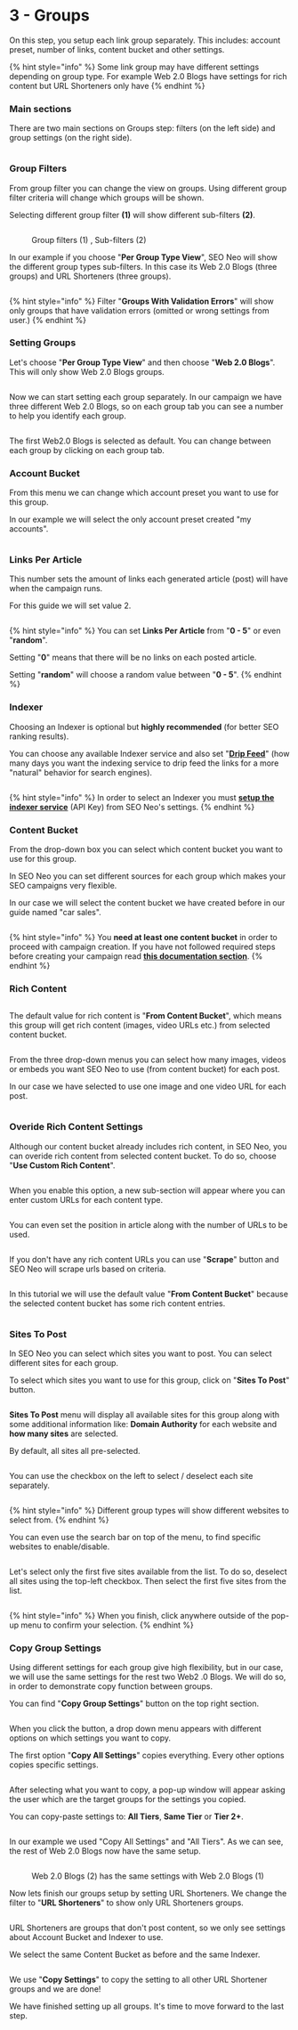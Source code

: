 # 3 - Groups

On this step, you setup each link group separately. This includes: account preset, number of links, content bucket and other settings.

{% hint style="info" %}
Some link group may have different settings depending on group type. For example Web 2.0 Blogs have settings for rich content but URL Shorteners only have&#x20;
{% endhint %}

### Main sections

There are two main sections on Groups step: filters (on the left side) and group settings (on the right side).

<figure><img src="../../../.gitbook/assets/groups.jpg" alt=""><figcaption></figcaption></figure>

### Group Filters

From group filter you can change the view on groups. Using different group filter criteria will change which groups will be shown.

Selecting different group filter **(1)** will show different sub-filters **(2)**.

<figure><img src="../../../.gitbook/assets/filter groups.jpg" alt=""><figcaption><p>Group filters (1) , Sub-filters (2)</p></figcaption></figure>

In our example if you choose "**Per Group Type View**", SEO Neo will show the different group types sub-filters. In this case its Web 2.0 Blogs (three groups) and URL Shorteners (three groups).

<figure><img src="../../../.gitbook/assets/group filters - 2.jpg" alt=""><figcaption></figcaption></figure>

{% hint style="info" %}
Filter "**Groups With Validation Errors**" will show only groups that have validation errors (omitted or wrong settings from user.)
{% endhint %}

### Setting Groups

Let's choose "**Per Group Type View**" and then choose "**Web 2.0 Blogs**". This will only show Web 2.0 Blogs groups.

<figure><img src="../../../.gitbook/assets/group filters - 3 (1).jpg" alt=""><figcaption></figcaption></figure>

Now we can start setting each group separately. In our campaign we have three different Web 2.0 Blogs, so on each group tab you can see a number to help you identify each group.

<figure><img src="../../../.gitbook/assets/group tab.jpg" alt=""><figcaption></figcaption></figure>

The first Web2.0 Blogs is selected as default. You can change between each group by clicking on each group tab.

### Account Bucket

From this menu we can change which account preset you want to use for this group.

In our example we will select the only account preset created "my accounts".

<figure><img src="../../../.gitbook/assets/groups - account bucket.jpg" alt=""><figcaption></figcaption></figure>

### Links Per Article

This number sets the amount of links each generated article (post) will have when the campaign runs.

For this guide we will set value 2.

<figure><img src="../../../.gitbook/assets/groups - links per article.jpg" alt=""><figcaption></figcaption></figure>

{% hint style="info" %}
You can set **Links Per Article** from "**0 - 5**" or even "**random**".

Setting "**0**" means that there will be no links on each posted article.

Setting "**random**" will choose a random value between "**0 - 5**".
{% endhint %}

### Indexer

Choosing an Indexer is optional but **highly recommended** (for better SEO ranking results).&#x20;

You can choose any available Indexer service and also set "[**Drip Feed**](../../../additional-information/glossary/drip-feed.md)" (how many days you want the indexing service to drip feed the links for a more "natural" behavior for search engines).

<figure><img src="../../../.gitbook/assets/groups - indexer.jpg" alt=""><figcaption></figcaption></figure>

{% hint style="info" %}
In order to select an Indexer you must [**setup the indexer service**](../before-creating-your-campaign/basic-settings.md#1.-set-your-proxies) (API Key) from SEO Neo's settings.
{% endhint %}

### Content Bucket

From the drop-down box you can select which content bucket you want to use for this group.

In SEO Neo you can set different sources for each group which makes your SEO campaigns very flexible.

In our case we will select the content bucket we have created before in our guide named "car sales".

<figure><img src="../../../.gitbook/assets/groups - content bucket.jpg" alt=""><figcaption></figcaption></figure>

{% hint style="info" %}
You **need at least one content bucket** in order to proceed with campaign creation. If you have not followed required steps before creating your campaign read [**this documentation section**](../before-creating-your-campaign/).
{% endhint %}

### Rich Content

<figure><img src="../../../.gitbook/assets/groups - rich 1.jpg" alt=""><figcaption></figcaption></figure>

The default value for rich content is "**From Content Bucket**", which means this group will get rich content (images, video URLs etc.) from selected content bucket.

<figure><img src="../../../.gitbook/assets/groups - rich 2.jpg" alt=""><figcaption></figcaption></figure>

From the three drop-down menus you can select how many images, videos or embeds you want SEO Neo to use (from content bucket) for each post.

In our case we have selected to use one image and one video URL for each post.

<figure><img src="../../../.gitbook/assets/groups - rich 3.jpg" alt=""><figcaption></figcaption></figure>

### Overide Rich Content Settings

Although our content bucket already includes rich content, in SEO Neo, you can overide rich content from selected content bucket. To do so, choose "**Use Custom Rich Content**".

<figure><img src="../../../.gitbook/assets/groups - custom rich content.jpg" alt=""><figcaption></figcaption></figure>

When you enable this option, a new sub-section will appear where you can enter custom URLs for each content type.

<figure><img src="../../../.gitbook/assets/groups - rich content 2.jpg" alt=""><figcaption></figcaption></figure>

You can even set the position in article along with the number of URLs to be used.

<figure><img src="../../../.gitbook/assets/groups - rich content 3.jpg" alt=""><figcaption></figcaption></figure>

If you don't have any rich content URLs you can use "**Scrape**" button and SEO Neo will scrape urls based on criteria.

<figure><img src="../../../.gitbook/assets/groups - rich content 4.jpg" alt=""><figcaption></figcaption></figure>

In this tutorial we will use the default value "**From Content Bucket**" because the selected content bucket has some rich content entries.

<figure><img src="../../../.gitbook/assets/groups whole.jpg" alt=""><figcaption></figcaption></figure>

### Sites To Post

In SEO Neo you can select which sites you want to post. You can select different sites for each group.

To select which sites you want to use for this group, click on "**Sites To Post**" button.

<figure><img src="../../../.gitbook/assets/groups - sites to post.jpg" alt=""><figcaption></figcaption></figure>

**Sites To Post** menu will display all available sites for this group along with some additional information like: **Domain Authority** for each website and **how many sites** are selected.

By default, all sites all pre-selected.

<figure><img src="../../../.gitbook/assets/sites to post 1.JPG" alt=""><figcaption></figcaption></figure>

You can use the checkbox on the left to select / deselect each site separately.

<figure><img src="../../../.gitbook/assets/sites to post 2.jpg" alt=""><figcaption></figcaption></figure>

{% hint style="info" %}
Different group types will show different websites to select from.
{% endhint %}

You can even use the search bar on top of the menu, to find specific websites to enable/disable.

<figure><img src="../../../.gitbook/assets/sites to post 3.jpg" alt=""><figcaption></figcaption></figure>

Let's select only the first five sites available from the list. To do so, deselect all sites using the top-left checkbox. Then select the first five sites from the list.

<figure><img src="../../../.gitbook/assets/sites to post 4.jpg" alt=""><figcaption></figcaption></figure>

{% hint style="info" %}
When you finish, click anywhere outside of the pop-up menu to confirm your selection.
{% endhint %}

### Copy Group Settings

Using different settings for each group give high flexibility, but in our case, we will use the same settings for the rest two Web2 .0 Blogs. We will do so, in order to demonstrate copy function between groups.

You can find "**Copy Group Settings**" button on the top right section.

<figure><img src="../../../.gitbook/assets/groups - copy settings 1.jpg" alt=""><figcaption></figcaption></figure>

When you click the button, a drop down menu appears with different options on which settings you want to copy.

The first option "**Copy All Settings**" copies everything. Every other options copies specific settings.



<figure><img src="../../../.gitbook/assets/groups - copy settings 2.jpg" alt=""><figcaption></figcaption></figure>

After selecting what you want to copy, a pop-up window will appear asking the user which are the target groups for the settings you copied.

You can copy-paste settings to: **All Tiers**, **Same Tier** or **Tier 2+**.

<figure><img src="../../../.gitbook/assets/groups - copy settinsg 3.JPG" alt=""><figcaption></figcaption></figure>

In our example we used "Copy All Settings" and "All Tiers". As we can see, the rest of Web 2.0 Blogs now have the same setup.

<figure><img src="../../../.gitbook/assets/groups - copy settings 4.jpg" alt=""><figcaption><p>Web 2.0 Blogs (2) has the same settings with Web 2.0 Blogs (1)</p></figcaption></figure>

Now lets finish our groups setup by setting URL Shorteners. We change the filter to "**URL Shorteners**" to show only URL Shorteners groups.

<figure><img src="../../../.gitbook/assets/groups - url shorteners.jpg" alt=""><figcaption></figcaption></figure>

URL Shorteners are groups that don't post content, so we only see settings about Account Bucket and Indexer to use.

We select the same Content Bucket as before and the same Indexer.

<figure><img src="../../../.gitbook/assets/groups - url shorteners 2.jpg" alt=""><figcaption></figcaption></figure>

We use "**Copy Settings**" to copy the setting to all other URL Shortener groups and we are done!

We have finished setting up all groups. It's time to move forward to the last step.




